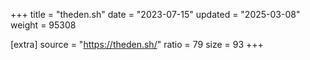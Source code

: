 +++
title = "theden.sh"
date = "2023-07-15"
updated = "2025-03-08"
weight = 95308

[extra]
source = "https://theden.sh/"
ratio = 79
size = 93
+++
